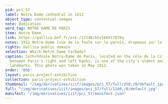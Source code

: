 ```yaml
---
pid: pci_57
label: Notre Dame cathedral in 1912
object_type: contextual-images
note: Dedication
word_tag: NOTRE DAME DE PARIS
item: Notre Dame
link: https://gallica.bnf.fr/ark:/12148/btv1b6917870q
notes: 1912 Notre-Dame [vue de la foule sur le parvis, drapeaux sur la fa√ßade]
rights: Gallica public domain
selection: Which Notre Dame fa√ßade?
caption: Cath√©drale Notre-Dame de Paris, located on the √éle de la Cit√© in the Seine
  between Paris's right and left banks, is one of the city's oldest and most recognizable
  landmarks. This photo was taken in May 1912.
order: '056'
layout: paris-project-exhibition
collection: paris-project-exhibition
thumbnail: "/img/derivatives/iiif/images/pci_57/full/250,/0/default.jpg"
full: "/img/derivatives/iiif/images/pci_57/full/1140,/0/default.jpg"
manifest: "/img/derivatives/iiif/pci_57/manifest.json"
---
```

